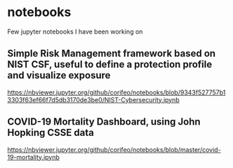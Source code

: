 # notebooks
Few jupyter notebooks I have been working on

## Simple Risk Management framework based on NIST CSF, useful to define a protection profile and visualize exposure
https://nbviewer.jupyter.org/github/corifeo/notebooks/blob/9343f527757b13303f63ef66f7d5db3170de3be0/NIST-Cybersecurity.ipynb

## COVID-19 Mortality Dashboard, using John Hopking CSSE data
https://nbviewer.jupyter.org/github/corifeo/notebooks/blob/master/covid-19-mortality.ipynb
